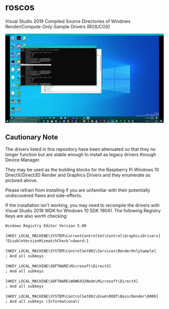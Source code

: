 # roscos
Visual Studio 2019 Compiled Source Directories of Windows Render/Compute-Only-Sample Drivers (ROS/COS)

![rosisalive](https://github.com/themindvirus/roscos/blob/main/rosisalive.png)

## Cautionary Note
The drivers listed in this repository have been attenuated so that they no longer function but are stable enough to install as legacy drivers through Device Manager.

They may be used as the building blocks for the Raspberry Pi Windows 10 DirectX/Direct3D Render and Graphics Drivers and they enumerate as pictured above.

Please refrain from installing if you are unfamiliar with their potentially undiscovered flaws and side-effects.

If the installation isn't working, you may need to recompile the drivers with Visual Studio 2019 WDK for Windows 10 SDK 19041. The following Registry Keys are also worth checking:

```
Windows Registry Editor Version 5.00

[HKEY_LOCAL_MACHINE\SYSTEM\CurrentControlSet\Control\GraphicsDrivers]
"DisableVersionMismatchCheck"=dword:1

[HKEY_LOCAL_MACHINE\SYSTEM\ControlSet001\Services\RenderOnlySample]
; And all subkeys

[HKEY_LOCAL_MACHINE\SOFTWARE\Microsoft\DirectX]
; And all subkeys

[HKEY_LOCAL_MACHINE\SOFTWARE\WOW6432Node\Microsoft\DirectX]
; And all subkeys

[HKEY_LOCAL_MACHINE\SYSTEM\ControlSet001\Enum\ROOT\BasicRender\0000]
; And all subkeys (Informational)
```
